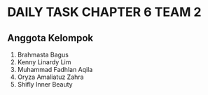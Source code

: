 # DAILY TASK CHAPTER 6 TEAM 2

## Anggota Kelompok
1. Brahmasta Bagus
2. Kenny Linardy Lim
3. Muhammad Fadhlan Aqila
4. Oryza Amaliatuz Zahra
5. Shifly Inner Beauty